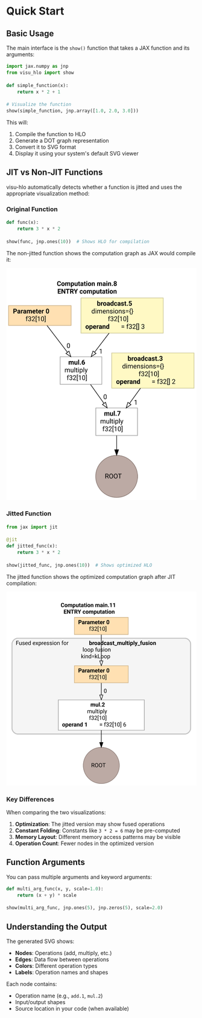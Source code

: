 # Quick Start

## Basic Usage

The main interface is the `show()` function that takes a JAX function and its arguments:

```python
import jax.numpy as jnp
from visu_hlo import show

def simple_function(x):
    return x * 2 + 1

# Visualize the function
show(simple_function, jnp.array([1.0, 2.0, 3.0]))
```

This will:
1. Compile the function to HLO
2. Generate a DOT graph representation
3. Convert it to SVG format
4. Display it using your system's default SVG viewer

## JIT vs Non-JIT Functions

visu-hlo automatically detects whether a function is jitted and uses the appropriate visualization method:

### Original Function
```python
def func(x):
    return 3 * x * 2

show(func, jnp.ones(10))  # Shows HLO for compilation
```

The non-jitted function shows the computation graph as JAX would compile it:

![Original Function HLO](examples/original_function.svg)


### Jitted Function
```python
from jax import jit

@jit
def jitted_func(x):
    return 3 * x * 2

show(jitted_func, jnp.ones(10))  # Shows optimized HLO
```
The jitted function shows the optimized computation graph after JIT compilation:

![Jitted Function HLO](examples/jitted_function.svg)


### Key Differences

When comparing the two visualizations:

1. **Optimization**: The jitted version may show fused operations
2. **Constant Folding**: Constants like `3 * 2 = 6` may be pre-computed
3. **Memory Layout**: Different memory access patterns may be visible
4. **Operation Count**: Fewer nodes in the optimized version

## Function Arguments

You can pass multiple arguments and keyword arguments:

```python
def multi_arg_func(x, y, scale=1.0):
    return (x + y) * scale

show(multi_arg_func, jnp.ones(5), jnp.zeros(5), scale=2.0)
```

## Understanding the Output

The generated SVG shows:
- **Nodes**: Operations (add, multiply, etc.)
- **Edges**: Data flow between operations
- **Colors**: Different operation types
- **Labels**: Operation names and shapes

Each node contains:
- Operation name (e.g., `add.1`, `mul.2`)
- Input/output shapes
- Source location in your code (when available)
